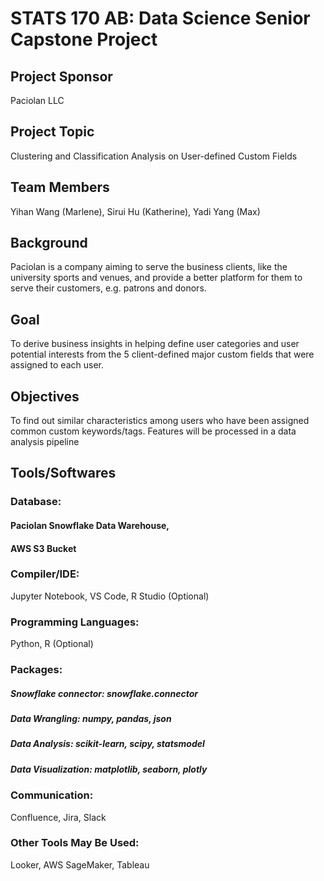 # STATS 170 AB: Data Science Senior Capstone Project

## Project Sponsor 
Paciolan LLC

## Project Topic
Clustering and Classification Analysis on User-defined Custom Fields

## Team Members 
Yihan Wang (Marlene), Sirui Hu (Katherine), Yadi Yang (Max) 

## Background
Paciolan is a company aiming to serve the business clients, like the university sports and venues, and provide a better platform for them to serve their customers, e.g. patrons and donors. 

## Goal
To derive business insights in helping define user categories and user potential interests from the 5 client-defined major custom fields that were assigned to each user.

## Objectives
To find out similar characteristics among users who have been assigned common custom keywords/tags.
Features will be processed in a data analysis pipeline

## Tools/Softwares
### Database:
#### Paciolan Snowflake Data Warehouse, 
#### AWS S3 Bucket
### Compiler/IDE: 
Jupyter Notebook, VS Code, R Studio (Optional)
### Programming Languages:
Python, R (Optional)
### Packages: 
##### Snowflake connector: snowflake.connector
##### Data Wrangling: numpy, pandas, json
##### Data Analysis: scikit-learn, scipy, statsmodel
##### Data Visualization: matplotlib, seaborn, plotly
### Communication:
Confluence, Jira, Slack
### Other Tools May Be Used:
Looker, AWS SageMaker, Tableau


